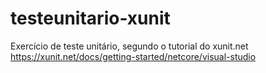 # testeunitario-xunit
Exercício de teste unitário, segundo o tutorial do xunit.net
https://xunit.net/docs/getting-started/netcore/visual-studio
